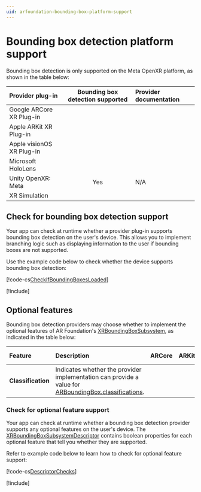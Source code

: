```yaml
---
uid: arfoundation-bounding-box-platform-support
---
```

# Bounding box detection platform support

Bounding box detection is only supported on the Meta OpenXR platform, as shown in the table below:

| Provider plug-in | Bounding box detection supported | Provider documentation |
| :--------------- | :------------------------------: | :--------------------- |
| Google ARCore XR Plug-in | | |
| Apple ARKit XR Plug-in | | |
| Apple visionOS XR Plug-in | | |
| Microsoft HoloLens | | |
| Unity OpenXR: Meta | Yes | N/A |
| XR Simulation | | |

## Check for bounding box detection support

Your app can check at runtime whether a provider plug-in supports bounding box detection on the user's device. This allows you to implement branching logic such as displaying information to the user if bounding boxes are not supported.

Use the example code below to check whether the device supports bounding box detection:

[!code-cs[CheckIfBoundingBoxesLoaded](../../../Tests/Runtime/CodeSamples/LoaderUtilitySamples.cs#CheckIfBoundingBoxesLoaded)]

[!include[](../../snippets/initialization.md)]

## Optional features

Bounding box detection providers may choose whether to implement the optional features of AR Foundation's [XRBoundingBoxSubsystem](xref:UnityEngine.XR.ARSubsystems.XRBoundingBoxSubsystem), as indicated in the table below:

| Feature | Description | ARCore | ARKit | Meta OpenXR | XR Simulation |
| :------ | :---------- | :----: | :---: | :---------: | :-----------: |
| **Classification** | Indicates whether the provider implementation can provide a value for [ARBoundingBox.classifications](xref:UnityEngine.XR.ARFoundation.ARBoundingBox.classifications). | | | | |

### Check for optional feature support

Your app can check at runtime whether a bounding box detection provider supports any optional features on the user's device. The [XRBoundingBoxSubsystemDescriptor](xref:UnityEngine.XR.ARSubsystems.XRBoundingBoxSubsystemDescriptor) contains boolean properties for each optional feature that tell you whether they are supported.

Refer to example code below to learn how to check for optional feature support:

[!code-cs[DescriptorChecks](../../../Tests/Runtime/CodeSamples/ARBoundingBoxManagerSamples.cs#DescriptorChecks)]

[!include[](../../snippets/apple-arkit-trademark.md)]
